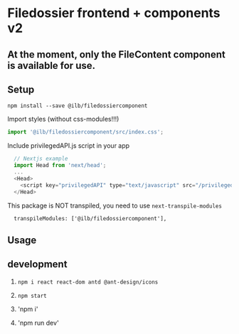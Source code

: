 # Filedossier frontend + components v2

## At the moment, only the FileContent component is available for use.

## Setup
```
npm install --save @ilb/filedossiercomponent
```

Import styles (without css-modules!!!)
```js
import '@ilb/filedossiercomponent/src/index.css';
```

Include privilegedAPI.js script in your app
```js
  // Nextjs example
  import Head from 'next/head';
  ...
  <Head>
    <script key="privilegedAPI" type="text/javascript" src="/privilegedAPI/web/scripts/privilegedAPI.js"></script>
  </Head>
```

This package is NOT transpiled, you need to use `next-transpile-modules`
```
  transpileModules: ['@ilb/filedossiercomponent'],
```

## Usage

## development

1. `npm i react react-dom antd @ant-design/icons`
2. `npm start`

0. 'npm i'
00. 'npm run dev'